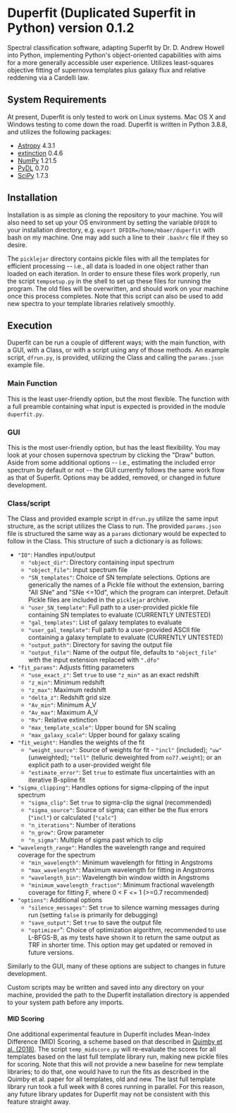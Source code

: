 # Duperfit (Duplicated Superfit in Python) version 0.1.2

Spectral classification software, adapting Superfit by Dr. D. Andrew Howell into Python, implementing Python's object-oriented capabilities with aims for a more generally accessible user experience. Utilizes least-squares objective fitting of supernova templates plus galaxy flux and relative reddening via a Cardelli law.

## System Requirements

At present, Duperfit is only tested to work on Linux systems. Mac OS X and Windows testing to come down the road. Duperfit is written in Python 3.8.8, and utilizes the following packages:

 - [Astropy](https://www.astropy.org/) 4.3.1
 - [extinction](https://extinction.readthedocs.io/en/latest/) 0.4.6
 - [NumPy](https://numpy.org/) 1.21.5
 - [PyDL](https://pydl.readthedocs.io/en/0.7.0/) 0.7.0
 - [SciPy](https://scipy.org/) 1.7.3

## Installation

Installation is as simple as cloning the repository to your machine. You will also need to set up your OS environment by setting the variable `DFDIR` to your installation directory, e.g. `export DFDIR=/home/mbaer/duperfit` with bash on my machine. One may add such a line to their `.bashrc` file if they so desire.

The `picklejar` directory contains pickle files with all the templates for efficient processing -- i.e., all data is loaded in one object rather than loaded on each iteration. In order to ensure these files work properly, run the script `tempsetup.py` in the shell to set up these files for running the program. The old files will be overwritten, and should work on your machine once this process completes. Note that this script can also be used to add new spectra to your template libraries relatively smoothly.

## Execution

Duperfit can be run a couple of different ways; with the main function, with a GUI, with a Class, or with a script using any of those methods. An example script, `dfrun.py`, is provided, utilizing the Class and calling the `params.json` example file.

### Main Function

This is the least user-friendly option, but the most flexible. The function with a full preamble containing what input is expected is provided in the module `duperfit.py`.

### GUI

This is the most user-friendly option, but has the least flexibility. You may look at your chosen supernova spectrum by clicking the "Draw" button. Aside from some additional options -- i.e., estimating the included error spectrum by default or not -- the GUI currently follows the same work flow as that of Superfit. Options may be added, removed, or changed in future development.

### Class/script

The Class and provided example script in `dfrun.py` utilize the same input structure, as the script utilizes the Class to run. The provided `params.json` file is structured the same way as a `params` dictionary would be expected to follow in the Class. This structure of such a dictionary is as follows:

 - `"IO"`: Handles input/output
   - `"object_dir"`: Directory containing input spectrum
   - `"object_file"`: Input spectrum file
   - `"SN_templates"`: Choice of SN template selections. Options are generically the names of a Pickle file without the extension, barring "All SNe" and "SNe <=10d", which the program can interpret. Default Pickle files are included in the `picklejar` archive.
   - `"user_SN_template"`: Full path to a user-provided pickle file containing SN templates to evaluate (CURRENTLY UNTESTED)
   - `"gal_templates"`: List of galaxy templates to evaluate
   - `"user_gal_template"`: Full path to a user-provided ASCII file containing a galaxy template to evaluate (CURRENTLY UNTESTED)
   - `"output_path"`: Directory for saving the output file
   - `"output_file"`: Name of the output file, defaults to `"object_file"` with the input extension replaced with `".dfo"`
 - `"fit_params"`: Adjusts fitting parameters
   - `"use_exact_z"`: Set `true` to use `"z_min"` as an exact redshift
   - `"z_min"`: Minimum redshift
   - `"z_max"`: Maximum redshift
   - `"delta_z"`: Redshift grid size
   - `"Av_min"`: Minimum A_V
   - `"Av_max"`: Maximum A_V
   - `"Rv"`: Relative extinction
   - `"max_template_scale"`: Upper bound for SN scaling
   - `"max_galaxy_scale"`: Upper bound for galaxy scaling
 - `"fit_weight"`: Handles the weights of the fit
   - `"weight_source"`: Source of weights for fit  - `"incl"` (included); `"uw"` (unweighted); `"tell"` (telluric deweighted from `no77.weight`); or an explicit path to a user-provided weight file
   - `"estimate_error"`: Set `true` to estimate flux uncertainties with an iterative B-spline fit
 - `"sigma_clipping"`: Handles options for sigma-clipping of the input spectrum
   - `"sigma_clip"`: Set `true` to sigma-clip the signal (recommended)
   - `"sigma_source"`: Source of sigma; can either be the flux errors (`"incl"`) or calculated (`"calc"`)
   - `"n_iterations"`: Number of iterations
   - `"n_grow"`: Grow parameter
   - `"n_sigma"`: Multiple of sigma past which to clip
 - `"wavelength_range"`: Handles the wavelength range and required coverage for the spectrum
   - `"min_wavelength"`: Minimum wavelength for fitting in Angstroms
   - `"max_wavelength"`: Maximum wavelength for fitting in Angstroms
   - `"wavelength_bin"`: Wavelength bin window width in Angstroms
   - `"minimum_wavelength_fraction"`: Minimum fractional wavelength coverage for fitting F, where 0 < F <= 1 (>=0.7 recommended)
 - `"options"`: Additional options
   - `"silence_messages"`: Set `true` to silence warning messages during run (setting `false` is primarily for debugging)
   - `"save_output"`: Set `true` to save the output file
   - `"optimizer`": Choice of optimization algorithm, recommended to use L-BFGS-B, as my tests have shown it to return the same output as TRF in shorter time. This option may get updated or removed in future versions.

Similarly to the GUI, many of these options are subject to changes in future development.

Custom scripts may be written and saved into any directory on your machine, provided the path to the Duperfit installation directory is appended to your system path before any imports.

#### MID Scoring

One additional experimental feauture in Duperfit includes Mean-Index Difference (MID) Scoring, a scheme based on that described in [Quimby et al. (2018)](https://ui.adsabs.harvard.edu/abs/2018ApJ...855....2Q/abstract). The script `temp_midscore.py` will re-evaluate the scores for all templates based on the last full template library run, making new pickle files for scoring. Note that this will not provide a new baseline for new template libraries; to do that, one would have to run the fits as described in the Quimby et al. paper for all templates, old and new. The last full template library run took a full week with 8 cores running in parallel. For this reason, any future library updates for Duperfit may not be consistent with this feature straight away.
